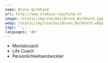 ```yaml
---
name: Bruno Burkhard
url: http://www.stamina-coaching.ch
image: /static/img/coaches/Bruno_Burkhard.jpg
webp: /static/img/coaches/Bruno_Burkhard.webp
tags: '',
languages: 'de'
---
```


<ul><li>Mentalcoach</li><li>Life Coach</li><li>Persönlichkeitsentwickler</li></ul>